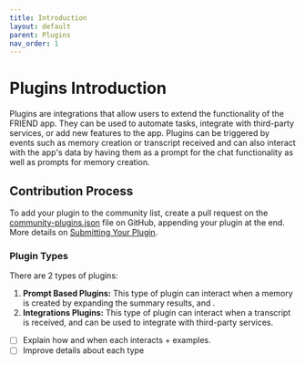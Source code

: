 ```yaml
---
title: Introduction
layout: default
parent: Plugins
nav_order: 1
---
```


# Plugins Introduction

Plugins are integrations that allow users to extend the functionality of the FRIEND app. They can be used to automate
tasks, integrate with third-party services, or add new features to the app. Plugins can be triggered by events such as
memory creation or transcript received and can also interact with the app's data by having them as a prompt for the chat
functionality as well as prompts for memory creation.

## Contribution Process

To add your plugin to the community list, create a pull request on
the [community-plugins.json](https://github.com/BasedHardware/Friend/blob/main/community-plugins.json) file on GitHub,
appending your plugin at the end. More details on [Submitting Your Plugin](#submitting-your-plugin).

### Plugin Types

There are 2 types of plugins:

1. **Prompt Based Plugins:** This type of plugin can interact when a memory is created by expanding the summary results,
   and .
2. **Integrations Plugins:** This type of plugin can interact when a transcript is received, and can be used to integrate
   with third-party services.


- [ ] Explain how and when each interacts + examples.
- [ ] Improve details about each type